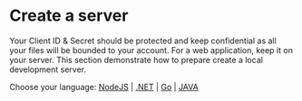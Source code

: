 # Create a server

Your Client ID & Secret should be protected and keep confidential as all your files will be bounded to your account. For a web application, keep it on your server. This section demonstrate how to prepare create a local development server.

Choose your language: [NodeJS](environment/setup/nodejs) | [.NET](environment/setup/net) | [Go](environment/setup/go) | [JAVA](environment/setup/java)